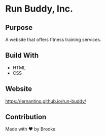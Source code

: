 # Run Buddy, Inc.

## Purpose

A website that offers fitness training services.

## Build With

- HTML
- CSS

## Website

https://lernantino.github.io/run-buddy/

## Contribution

Made with ♥️ by Brooke.
